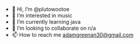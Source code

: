 - 👋 Hi, I’m @plutowootoe
- 👀 I’m interested in music
- 🌱 I’m currently learning java
- 💞️ I’m looking to collaborate on n/a
- 📫 How to reach me adamgreenan30@gmail.com

<!---
plutowootoe/plutowootoe is a ✨ special ✨ repository because its `README.md` (this file) appears on your GitHub profile.
You can click the Preview link to take a look at your changes.
--->
